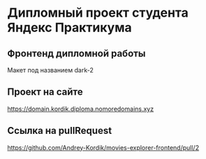 # Дипломный проект студента Яндекс Практикума

## Фронтенд дипломной работы

Макет под названием dark-2

## Проект на сайте

https://domain.kordik.diploma.nomoredomains.xyz


## Ссылка на pullRequest

https://github.com/Andrey-Kordik/movies-explorer-frontend/pull/2



